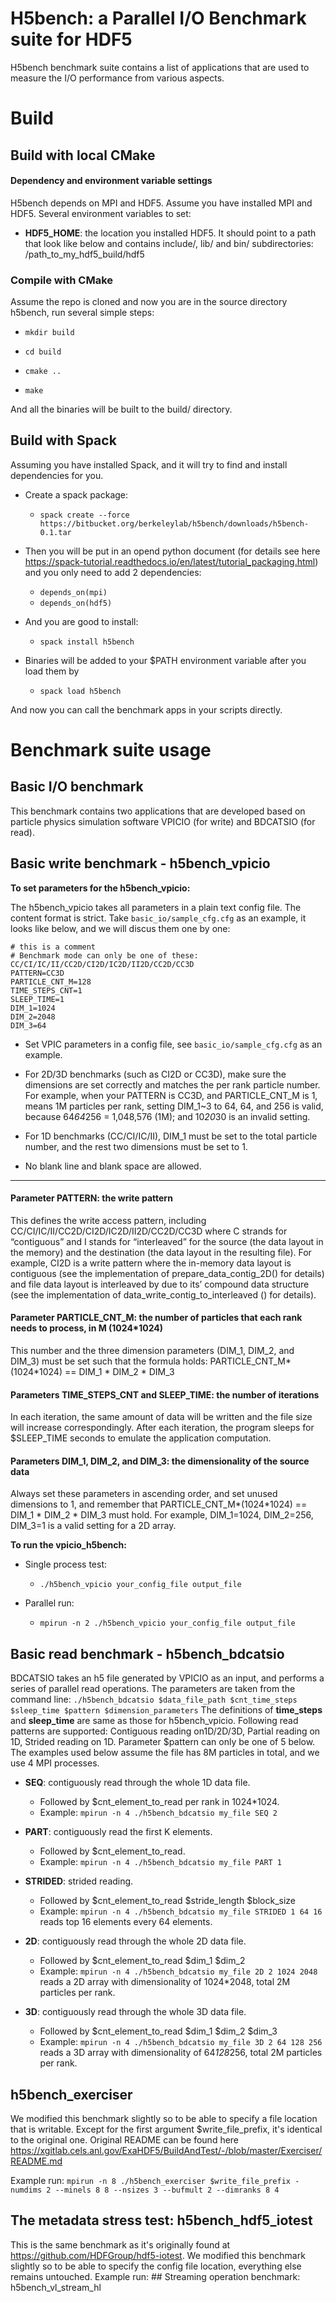 # H5bench: a Parallel I/O Benchmark suite for HDF5
H5bench benchmark suite contains a list of applications that are used to measure the I/O performance from various aspects.
  
# Build
## Build with local CMake
#### Dependency and environment variable settings
H5bench depends on MPI and HDF5. Assume you have installed MPI and HDF5. Several environment variables to set:
- **HDF5_HOME**: the location you installed HDF5. It should point to a path that look like below and contains include/, lib/ and bin/ subdirectories: /path_to_my_hdf5_build/hdf5

### Compile with CMake
Assume the repo is cloned and now you are in the source directory h5bench, run several simple steps:

- `mkdir build`

- `cd build`

- `cmake ..`

- `make`

And all the binaries will be built to the build/ directory.

## Build with Spack
Assuming you have installed Spack, and it will try to find and install dependencies for you.

- Create a spack package:
	- `spack create --force https://bitbucket.org/berkeleylab/h5bench/downloads/h5bench-0.1.tar`

- Then you will be put in an opend python document (for details see here https://spack-tutorial.readthedocs.io/en/latest/tutorial_packaging.html) and you only need to add 2 dependencies:
	- `depends_on(mpi)`
	- `depends_on(hdf5)`

- And you are good to install:
	- `spack install h5bench`

- Binaries will be added to your $PATH environment variable after you load them by
	- `spack load h5bench`

And now you can call the benchmark apps in your scripts directly. 
  
# Benchmark suite usage
## Basic I/O benchmark
This benchmark contains two applications that are developed based on particle physics simulation software VPICIO (for write) and BDCATSIO (for read).
 
## Basic write benchmark - h5bench_vpicio

**To set parameters for the h5bench_vpicio:**

The h5bench_vpicio takes all parameters in a plain text config file. The content format is strict.
Take `basic_io/sample_cfg.cfg` as an example, it looks like below, and we will discus them one by one:
```
# this is a comment
# Benchmark mode can only be one of these: CC/CI/IC/II/CC2D/CI2D/IC2D/II2D/CC2D/CC3D
PATTERN=CC3D
PARTICLE_CNT_M=128
TIME_STEPS_CNT=1
SLEEP_TIME=1
DIM_1=1024
DIM_2=2048
DIM_3=64
```
- Set VPIC parameters in a config file, see `basic_io/sample_cfg.cfg` as an example.

- For 2D/3D benchmarks (such as CI2D or CC3D), make sure the dimensions are set correctly and matches the per rank particle number. For example, when your PATTERN is CC3D, and PARTICLE_CNT_M is 1, means 1M particles per rank, setting DIM_1~3 to 64, 64, and 256 is valid, because 64*64*256 = 1,048,576 (1M); and 10*20*30 is an invalid setting.
- For 1D benchmarks (CC/CI/IC/II), DIM_1 must be set to the total particle number, and the rest two dimensions must be set to 1.

- No blank line and blank space are allowed.
---

#### Parameter PATTERN: the write pattern
This defines the write access pattern, including CC/CI/IC/II/CC2D/CI2D/IC2D/II2D/CC2D/CC3D where C strands for “contiguous” and I stands for “interleaved” for the source (the data layout in the memory) and the destination (the data layout in the resulting file). For example, CI2D is a write pattern where the in-memory data layout is contiguous (see the implementation of prepare_data_contig_2D() for details) and file data layout is interleaved by due to its’ compound data structure (see the implementation of data_write_contig_to_interleaved () for details).
  
#### Parameter PARTICLE_CNT_M: the number of particles that each rank needs to process, in M (1024*1024)
This number and the three dimension parameters (DIM_1, DIM_2, and DIM_3) must be set such that the formula holds: PARTICLE_CNT_M*(1024*1024) == DIM_1 * DIM_2 * DIM_3
  
#### Parameters TIME_STEPS_CNT and SLEEP_TIME: the number of iterations
In each iteration, the same amount of data will be written and the file size will increase correspondingly. After each iteration, the program sleeps for $SLEEP_TIME seconds to emulate the application computation.

#### Parameters DIM_1, DIM_2, and DIM_3: the dimensionality of the source data
Always set these parameters in ascending order, and set unused dimensions to 1, and remember that PARTICLE_CNT_M*(1024*1024) == DIM_1 * DIM_2 * DIM_3 must hold. For example, DIM_1=1024, DIM_2=256, DIM_3=1 is a valid setting for a 2D array.

**To run the vpicio_h5bench:**

- Single process test:
	- `./h5bench_vpicio your_config_file output_file`

- Parallel run:
	- `mpirun -n 2 ./h5bench_vpicio your_config_file output_file`

  
## Basic read benchmark - h5bench_bdcatsio

BDCATSIO takes an h5 file generated by VPICIO as an input, and performs a series of parallel read operations. The parameters are taken from the command line:
`./h5bench_bdcatsio $data_file_path $cnt_time_steps $sleep_time $pattern $dimension_parameters`
The definitions of **time_steps** and **sleep_time** are same as those for h5bench_vpicio.
Following read patterns are supported: Contiguous reading on1D/2D/3D, Partial reading on 1D, Strided reading on 1D.
Parameter $pattern can only be one of 5 below. The examples used below assume the file has 8M particles in total, and we use 4 MPI processes.

-   **SEQ**: contiguously read through the whole 1D data file.
    - Followed by $cnt_element_to_read per rank in 1024*1024.
    - Example: `mpirun -n 4 ./h5bench_bdcatsio my_file SEQ 2`

-   **PART**: contiguously read the first K elements.
	- Followed by $cnt_element_to_read.
    - Example: `mpirun -n 4 ./h5bench_bdcatsio my_file PART 1`

-   **STRIDED**: strided reading.
    - Followed by $cnt_element_to_read $stride_length $block_size
    - Example: `mpirun -n 4 ./h5bench_bdcatsio my_file STRIDED 1 64 16` reads top 16 elements every 64 elements.

-   **2D**: contiguously read through the whole 2D data file.
    - Followed by $cnt_element_to_read $dim_1 $dim_2
    - Example: `mpirun -n 4 ./h5bench_bdcatsio my_file 2D 2 1024 2048` reads a 2D array with dimensionality of 1024*2048, total 2M particles per rank.

-   **3D**: contiguously read through the whole 3D data file.
    - Followed by $cnt_element_to_read $dim_1 $dim_2 $dim_3
    - Example: `mpirun -n 4 ./h5bench_bdcatsio my_file 3D 2 64 128 256` reads a 3D array with dimensionality of 64*128*256, total 2M particles per rank.  

## h5bench_exerciser
We modified this benchmark slightly so to be able to specify a file location that is writable. Except for the first argument $write_file_prefix, it's identical to the original one. Original README can be found here https://xgitlab.cels.anl.gov/ExaHDF5/BuildAndTest/-/blob/master/Exerciser/README.md

Example run:
	`mpirun -n 8 ./h5bench_exerciser $write_file_prefix -numdims 2 --minels 8 8 --nsizes 3 --bufmult 2 --dimranks 8 4`


## The metadata stress test: h5bench_hdf5_iotest
This is the same benchmark as it's originally found at https://github.com/HDFGroup/hdf5-iotest. We modified this benchmark slightly so to be able to specify the config file location, everything else remains untouched.
Example run:
	## Streaming operation benchmark: h5bench_vl_stream_hl


